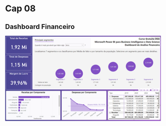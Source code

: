 # Cap 08

## Dashboard Financeiro

![dash financeiro](./img/dash-cap-08.png "dashboard of chap 08")
